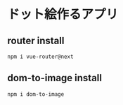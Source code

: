 # ドット絵作るアプリ

## router install
`npm i vue-router@next`

## dom-to-image install
`npm i dom-to-image`